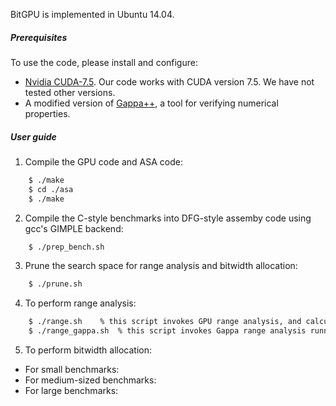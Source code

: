 BitGPU is implemented in Ubuntu 14.04.

##### Prerequisites
To use the code, please install and configure:
- [Nvidia CUDA-7.5](https://developer.nvidia.com/cuda-downloads). Our code works with CUDA version 7.5. We have not tested other versions.
- A modified version of [Gappa++](https://github.com/YeDeheng/gappa), a tool for verifying numerical properties.

##### User guide
1. Compile the GPU code and ASA code:

```sh
    $ ./make
    $ cd ./asa
    $ ./make
```
2. Compile the C-style benchmarks into DFG-style assemby code using gcc's GIMPLE backend:
```sh
    $ ./prep_bench.sh
```
3. Prune the search space for range analysis and bitwidth allocation:
```sh
    $ ./prune.sh
```
4. To perform range analysis:
```sh
    $ ./range.sh    % this script invokes GPU range analysis, and calculates the GPU runtime.
    $ ./range_gappa.sh  % this script invokes Gappa range analysis running on the CPU, and calculates the CPU runtime, which is compared to the above GPU runtime.
```
5. To perform bitwidth allocation:
  * For small benchmarks:
  * For medium-sized benchmarks:
  * For large benchmarks: